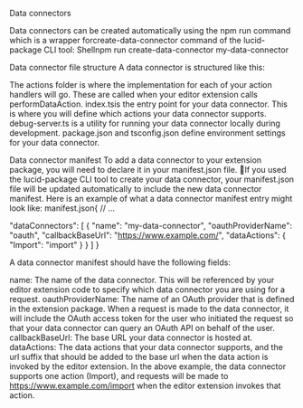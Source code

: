  Data connectors














Data connectors can be created automatically using the npm run command which is a wrapper forcreate-data-connector command of the lucid-package CLI tool:
Shellnpm run create-data-connector my-data-connector

Data connector file structure
A data connector is structured like this:

The actions folder is where the implementation for each of your action handlers will go. These are called when your editor extension calls performDataAction.
index.tsis the entry point for your data connector. This is where you will define which actions your data connector supports.
debug-server.ts is a utility for running your data connector locally during development.
package.json and tsconfig.json define environment settings for your data connector.

Data connector manifest
To add a data connector to your extension package, you will need to declare it in your manifest.json file.
📘If you used the lucid-package CLI tool to create your data connector, your manifest.json file will be updated automatically to include the new data connector manifest.
Here is an example of what a data connector manifest entry might look like:
manifest.json{
  // ...

  "dataConnectors": [
    {
      "name": "my-data-connector",
      "oauthProviderName": "oauth",
      "callbackBaseUrl": "https://www.example.com/",
      "dataActions": {
        "Import": "import"
      }
    }
  ]
}

A data connector manifest should have the following fields:

name: The name of the data connector. This will be referenced by your editor extension code to specify which data connector you are using for a request.
oauthProviderName: The name of an OAuth provider that is defined in the extension package. When a request is made to the data connector, it will include the OAuth access token for the user who initiated the request so that your data connector can query an OAuth API on behalf of the user.
callbackBaseUrl: The base URL your data connector is hosted at.
dataActions: The data actions that your data connector supports, and the url suffix that should be added to the base url when the data action is invoked by the editor extension. In the above example, the data connector supports one action (Import), and requests will be made to https://www.example.com/import when the editor extension invokes that action.
